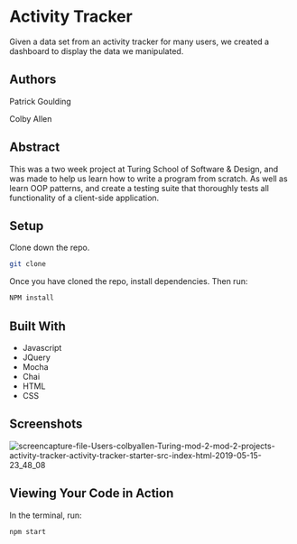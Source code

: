 # Activity Tracker 

Given a data set from an activity tracker for many users, we created a dashboard to display the data we manipulated.

## Authors

Patrick Goulding

Colby Allen

## Abstract

This was a two week project at Turing School of Software & Design, and was made to help us learn how to write a program from scratch. As well as learn OOP patterns, and create a testing suite that thoroughly tests all functionality of a client-side application.

## Setup

Clone down the repo.

```bash
git clone
```

Once you have cloned the repo, install dependencies. Then run:

```bash
NPM install
```

## Built With
- Javascript
- JQuery
- Mocha
- Chai
- HTML
- CSS


## Screenshots

![screencapture-file-Users-colbyallen-Turing-mod-2-mod-2-projects-activity-tracker-activity-tracker-starter-src-index-html-2019-05-15-23_48_08](https://user-images.githubusercontent.com/43159025/57829489-5c496d00-776c-11e9-8986-2507227b12d0.png)


## Viewing Your Code in Action

In the terminal, run:

```bash
npm start
```

